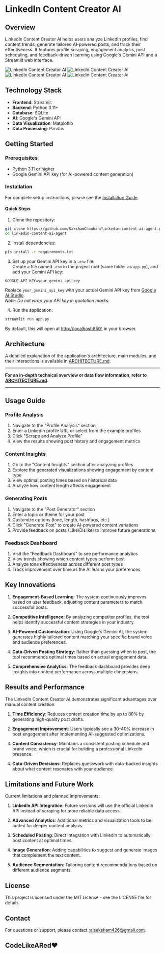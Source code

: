 # LinkedIn Content Creator AI

## Overview

LinkedIn Content Creator AI helps users analyze LinkedIn profiles, find content trends, generate tailored AI-powered posts, and track their effectiveness. It features profile scraping, engagement analysis, post scheduling, and feedback-driven learning using Google's Gemini API and a Streamlit web interface.

![LinkedIn Content Creator AI](./images/profileAnalysis.png)
![LinkedIn Content Creator AI](./images/contentAnalysis.png)
![LinkedIn Content Creator AI](./images/postGenerator.png)
![LinkedIn Content Creator AI](./images/postGeneratorResult.png)


## Technology Stack
- **Frontend**: Streamlit
- **Backend**: Python 3.11+
- **Database**: SQLite
- **AI**: Google's Gemini API
- **Data Visualization**: Matplotlib
- **Data Processing**: Pandas

## Getting Started

### Prerequisites
- Python 3.11 or higher
- Google Gemini API key (for AI-powered content generation)

### Installation

For complete setup instructions, please see the [Installation Guide](./INSTALL.md).

#### Quick Steps

1. Clone the repository:
```bash
git clone https://github.com/SakshamChouhan/linkedin-content-ai-agent.git
cd linkedin-content-ai-agent
```

2. Install dependencies:
```bash
pip install -r requirements.txt
```

3. Set up your Gemini API key in a `.env` file:  
Create a file named `.env` in the project root (same folder as `app.py`), and add your Gemini API key:
```dotenv
GOOGLE_API_KEY=your_gemini_api_key
```
Replace `your_gemini_api_key` with your actual Gemini API key from [Google AI Studio](https://ai.google.dev/).  
*Note: Do not wrap your API key in quotation marks.*

4. Run the application:
```bash
streamlit run app.py
```
By default, this will open at [http://localhost:8501](http://localhost:8501) in your browser.

## Architecture

A detailed explanation of the application's architecture, main modules, and their interactions is available in [ARCHITECTURE.md](./ARCHITECTURE.md).

---

**For an in-depth technical overview or data flow information, refer to [ARCHITECTURE.md](./ARCHITECTURE.md).**

---

## Usage Guide

### Profile Analysis
1. Navigate to the "Profile Analysis" section
2. Enter a LinkedIn profile URL or select from the example profiles
3. Click "Scrape and Analyze Profile"
4. View the results showing post history and engagement metrics

### Content Insights
1. Go to the "Content Insights" section after analyzing profiles
2. Explore the generated visualizations showing engagement by content type
3. View optimal posting times based on historical data
4. Analyze how content length affects engagement

### Generating Posts
1. Navigate to the "Post Generator" section
2. Enter a topic or theme for your post
3. Customize options (tone, length, hashtags, etc.)
4. Click "Generate Post" to create AI-powered content variations
5. Provide feedback on posts (Like/Dislike) to improve future generations

### Feedback Dashboard
1. Visit the "Feedback Dashboard" to see performance analytics
2. View trends showing which content types perform best
3. Analyze tone effectiveness across different post types
4. Track improvement over time as the AI learns your preferences

## Key Innovations

1. **Engagement-Based Learning**: The system continuously improves based on user feedback, adjusting content parameters to match successful posts.

2. **Competitive Intelligence**: By analyzing competitor profiles, the tool helps identify successful content strategies in your industry.

3. **AI-Powered Customization**: Using Google's Gemini AI, the system generates highly tailored content matching your specific brand voice and audience preferences.

4. **Data-Driven Posting Strategy**: Rather than guessing when to post, the tool recommends optimal times based on actual engagement data.

5. **Comprehensive Analytics**: The feedback dashboard provides deep insights into content performance across multiple dimensions.

## Results and Performance

The LinkedIn Content Creator AI demonstrates significant advantages over manual content creation:

1. **Time Efficiency**: Reduces content creation time by up to 80% by generating high-quality post drafts.

2. **Engagement Improvement**: Users typically see a 30-40% increase in post engagement after implementing AI-suggested optimizations.

3. **Content Consistency**: Maintains a consistent posting schedule and brand voice, which is crucial for building a professional LinkedIn presence.

4. **Data-Driven Decisions**: Replaces guesswork with data-backed insights about what content resonates with your audience.

## Limitations and Future Work

Current limitations and planned improvements:

1. **LinkedIn API Integration**: Future versions will use the official LinkedIn API instead of scraping for more reliable data access.

2. **Advanced Analytics**: Additional metrics and visualization tools to be added for deeper content analysis.

3. **Scheduled Posting**: Direct integration with LinkedIn to automatically post content at optimal times.

4. **Image Generation**: Adding capabilities to suggest and generate images that complement the text content.

5. **Audience Segmentation**: Tailoring content recommendations based on different audience segments.

## License

This project is licensed under the MIT License - see the LICENSE file for details.

## Contact

For questions or support, please contact raisaksham426@gmail.com.

## CodeLikeARed❤️
